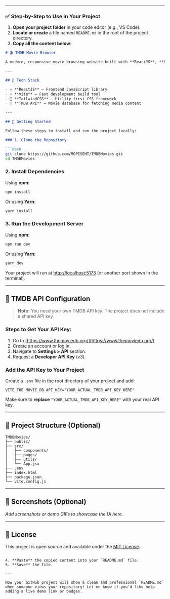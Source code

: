 

---

### ✅ Step-by-Step to Use in Your Project

1. **Open your project folder** in your code editor (e.g., VS Code).
2. **Locate or create** a file named `README.md` in the root of the project directory.
3. **Copy all the content below**:

````markdown
# 🎬 TMDB Movie Browser

A modern, responsive movie browsing website built with **ReactJS**, **Vite**, **TailwindCSS**, and integrated with [The Movie Database (TMDB) API](https://www.themoviedb.org/).

---

## 🔧 Tech Stack

- ⚛️ **ReactJS** – Frontend JavaScript library  
- ⚡ **Vite** – Fast development build tool  
- 🎨 **TailwindCSS** – Utility-first CSS framework  
- 🎥 **TMDB API** – Movie database for fetching media content  

---

## 🚀 Getting Started

Follow these steps to install and run the project locally:

### 1. Clone the Repository

```bash
git clone https://github.com/MGPISEHT/TMDBMovies.git
cd TMDBMovies
````

### 2. Install Dependencies

Using **npm**:

```bash
npm install
```

Or using **Yarn**:

```bash
yarn install
```

### 3. Run the Development Server

Using **npm**:

```bash
npm run dev
```

Or using **Yarn**:

```bash
yarn dev
```

Your project will run at [http://localhost:5173](http://localhost:5173) (or another port shown in the terminal).

---

## 🔑 TMDB API Configuration

> **Note:** You need your own TMDB API key. The project does not include a shared API key.

### Steps to Get Your API Key:

1. Go to [https://www.themoviedb.org/](https://www.themoviedb.org/)
2. Create an account or log in.
3. Navigate to **Settings > API** section.
4. Request a **Developer API Key** (v3).

### Add the API Key to Your Project

Create a `.env` file in the root directory of your project and add:

```env
VITE_THE_MOVIE_DB_API_KEY="YOUR_ACTUAL_TMDB_API_KEY_HERE"
```

Make sure to **replace** `"YOUR_ACTUAL_TMDB_API_KEY_HERE"` with your real API key.

---

## 📁 Project Structure (Optional)

```
TMDBMovies/
├── public/
├── src/
│   ├── components/
│   ├── pages/
│   ├── utils/
│   └── App.jsx
├── .env
├── index.html
├── package.json
└── vite.config.js
```

---

## 📸 Screenshots (Optional)

*Add screenshots or demo GIFs to showcase the UI here.*

---

## 📄 License

This project is open source and available under the [MIT License](LICENSE).

```

4. **Paste** the copied content into your `README.md` file.
5. **Save** the file.

---

Now your GitHub project will show a clean and professional `README.md` when someone views your repository! Let me know if you'd like help adding a live demo link or badges.
```

